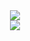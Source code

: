 <!-- ### Hi there 👋 -->

<!--
**dldidfh/dldidfh** is a ✨ _special_ ✨ repository because its `README.md` (this file) appears on your GitHub profile.


Here are some ideas to get you started:

- 🔭 I’m currently working on ...
- 🌱 I’m currently learning ...
- 👯 I’m looking to collaborate on ...
- 🤔 I’m looking for help with ...
- 💬 Ask me about ...
- 📫 How to reach me: ...
- 😄 Pronouns: ...
- ⚡ Fun fact: ...
-->
<div align="center">
  <a href="https://github.com/anuraghazra/github-readme-stats">
    <img align="center" src="https://github-readme-stats.vercel.app/api?username=dldidfh&theme=vue" />
  </a>
 </div>
<div align="center">
<a href="https://github.com/anuraghazra/github-readme-stats">
  <img align="center" src = "https://github-readme-stats.vercel.app/api/top-langs/?username=dldidfh&hide=TSQL,HCL,PLSQL&layout=compact" />
</a>
</div>
